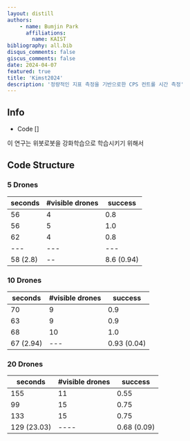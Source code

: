 ```yaml
---
layout: distill
authors: 
    - name: Bumjin Park
      affiliations:
        name: KAIST
bibliography: all.bib
disqus_comments: false
giscus_comments: false
date: 2024-04-07
featured: true
title: 'Kimst2024'
description: '정량적인 지표 측정을 기반으로한 CPS 컨트롤 시간 측정'
---
```




## Info 

* Code []

이 연구는 위봇로봇을 강화학습으로 학습시키기 위해서 



## Code Structure


### 5 Drones

| seconds | #visible drones |  success |
|---------|-----------------|----------|    
| 56      | 4               |  0.8     |
| 56      | 5               |  1.0     |
| 62      | 4               |  0.8     |
|---|---|---|---|
|58 (2.8) | -- |   8.6 (0.94)  | 

### 10 Drones 

| seconds | #visible drones |  success |
|---------|-----------------|----------|    
| 70      | 9               |  0.9     |
| 63      | 9               |  0.9     |
| 68      | 10              |  1.0     |
|67 (2.94) | --- | 0.93 (0.04) | 

### 20 Drones

| seconds | #visible drones |  success |
|---------|-----------------|----------|    
|  155     |     11         |     0.55 |
|  99     |      15         |     0.75 |
|  133     |     15         |     0.75 |
129 (23.03) |  ---- | 0.68 (0.09)




